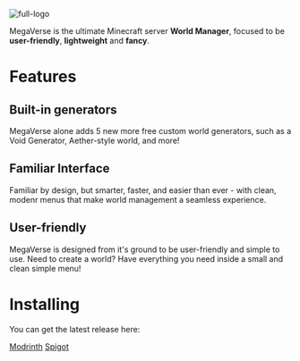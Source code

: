 
![full-logo](https://github.com/user-attachments/assets/e5938c7a-e357-4bae-9c43-eac7043382a7)

MegaVerse is the ultimate Minecraft server **World Manager**, focused to be **user-friendly**, **lightweight** and **fancy**.

# Features
## Built-in generators
MegaVerse alone adds 5 new more free custom world generators, such as a Void Generator, Aether-style world, and more!

## Familiar Interface
Familiar by design, but smarter, faster, and easier than ever - with clean, modenr menus that make world management a seamless experience.

## User-friendly
MegaVerse is designed from it's ground to be user-friendly and simple to use. Need to create a world? Have everything you need inside a small and clean simple menu!

# Installing
You can get the latest release here:

[Modrinth](https://modrinth.com/plugin/megaverse) [Spigot](https://www.spigotmc.org/resources/124726/)
